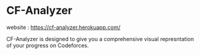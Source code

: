 # CF-Analyzer
website : https://cf-analyzer.herokuapp.com/

CF-Analyzer is designed to give you a comprehensive visual represntation of your progress on Codeforces. 
